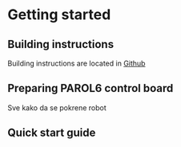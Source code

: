 # Getting started

## Building instructions

Building instructions are located in [Github](https://www.mkdocs.org)

## Preparing PAROL6 control board
Sve kako da se pokrene robot
## Quick start guide